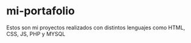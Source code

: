 # mi-portafolio
Estos son mi proyectos realizados con distintos lenguajes como HTML, CSS, JS, PHP y MYSQL
